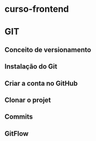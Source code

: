 # curso-frontend

# GIT

## Conceito de versionamento

## Instalação do Git

## Criar a conta no GitHub

## Clonar o projet

## Commits

## GitFlow
